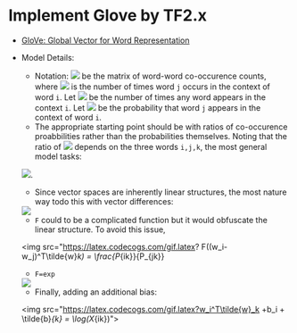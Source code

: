 # Implement Glove by TF2.x

* [GloVe: Global Vector for Word Representation](https://nlp.stanford.edu/pubs/glove.pdf)

* Model Details:
  - Notation: <img src="https://latex.codecogs.com/gif.latex?X"/> be the matrix of word-word co-occurence counts, where <img src="https://latex.codecogs.com/gif.latex?X_{ij}"/> is the number of times word ``j`` occurs in the context of word ``i``. Let <img src="https://latex.codecogs.com/gif.latex?X_i=\sum_k X_{ik}"/> be the number of times any word appears in the context ``i``. Let <img src="https://latex.codecogs.com/gif.latex?P_{ij}=P(j|i)=X_{ij}/X_i"/> be the probability that word ``j`` appears in the context of word ``i``.
  - The appropriate starting point should be with ratios of co-occurence proabbilities rather than the probabilities themselves. Noting that the ratio of <img src="https://latex.codecogs.com/gif.latex?P_{ik}/P_{jk}"/> depends on the three words ``i,j,k``, the most general model tasks:

  <img src="https://latex.codecogs.com/gif.latex?F(w_i,w_j,\tilde{w}_k)=\frac{P_{ik}}{jk}"/>.
  
  - Since vector spaces are inherently linear structures, the most nature way todo this with vector differences:

  <img src="https://latex.codecogs.com/gif.latex?F(w_i-w_j, \tilde{w}_k)=\frac{P_{ik}}{P_{jk}}"/>

  - ``F`` could to be a complicated function but it would obfuscate the linear structure. To avoid this issue, 

  <img src="https://latex.codecogs.com/gif.latex? F((w_i-w_j)^T\tilde{w}_k) = \frac{P_{ik}}{P_{jk}}

  - ``F=exp``

  <img src="https://latex.codecogs.com/gif.latex?P_{ik}=F(w_i^T\tilde{w}_k)=\frac{X_{ik}}{X_i}"/>

  - Finally, adding an additional bias:

  <img src="https://latex.codecogs.com/gif.latex?w_i^T\tilde{w}_k +b_i + \tilde{b}_{k} = \log(X_{ik})"\>

